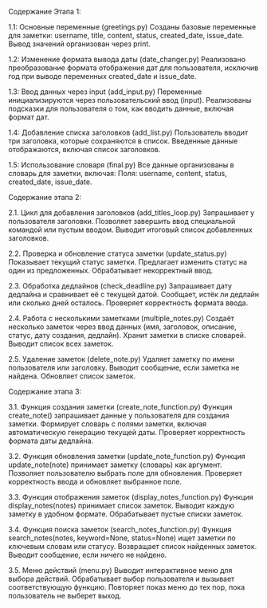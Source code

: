 Содержание Этапа 1:

1.1: Основные переменные (greetings.py)
Созданы базовые переменные для заметки: username, title, content, status, created_date, issue_date.
Вывод значений организован через print.

1.2: Изменение формата вывода даты (date_changer.py)
Реализовано преобразование формата отображения дат для пользователя, исключив год при выводе переменных created_date и issue_date.

1.3: Ввод данных через input (add_input.py)
Переменные инициализируются через пользовательский ввод (input).
Реализованы подсказки для пользователя о том, как вводить данные, включая формат дат.

1.4: Добавление списка заголовков (add_list.py)
Пользователь вводит три заголовка, которые сохраняются в список.
Введенные данные отображаются, включая список заголовков.

1.5: Использование словаря (final.py)
Все данные организованы в словарь для заметки, включая:
Поля: username, content, status, created_date, issue_date.


Содержание этапа 2:

2.1. Цикл для добавления заголовков (add_titles_loop.py)
Запрашивает у пользователя заголовки.
Позволяет завершить ввод специальной командой или пустым вводом.
Выводит итоговый список добавленных заголовков.

2.2. Проверка и обновление статуса заметки (update_status.py)
Показывает текущий статус заметки.
Предлагает изменить статус на один из предложенных.
Обрабатывает некорректный ввод.

2.3. Обработка дедлайнов (check_deadline.py)
Запрашивает дату дедлайна и сравнивает её с текущей датой.
Сообщает, истёк ли дедлайн или сколько дней осталось.
Проверяет корректность формата ввода.

2.4. Работа с несколькими заметками (multiple_notes.py)
Создаёт несколько заметок через ввод данных (имя, заголовок, описание, статус, дату создания, дедлайн).
Хранит заметки в списке словарей.
Выводит список всех заметок.

2.5. Удаление заметок (delete_note.py)
Удаляет заметку по имени пользователя или заголовку.
Выводит сообщение, если заметка не найдена.
Обновляет список заметок.

Содержание этапа 3: 

3.1. Функция создания заметки (create_note_function.py) 
Функция create_note() запрашивает данные у пользователя для создания заметки.
Формирует словарь с полями заметки, включая автоматическую генерацию текущей даты.
Проверяет корректность формата даты дедлайна.

3.2. Функция обновления заметки (update_note_function.py) 
Функция update_note(note) принимает заметку (словарь) как аргумент.
Позволяет пользователю выбрать поле для обновления.
Проверяет корректность ввода и обновляет выбранное поле.

3.3. Функция отображения заметок (display_notes_function.py) 
Функция display_notes(notes) принимает список заметок.
Выводит каждую заметку в удобном формате.
Обрабатывает пустые списки заметок.

3.4. Функция поиска заметок (search_notes_function.py)
Функция search_notes(notes, keyword=None, status=None) ищет заметки по ключевым словам или статусу.
Возвращает список найденных заметок.
Выводит сообщение, если ничего не найдено.

3.5. Меню действий (menu.py) 
Выводит интерактивное меню для выбора действий.
Обрабатывает выбор пользователя и вызывает соответствующую функцию.
Повторяет показ меню до тех пор, пока пользователь не выберет выход.
